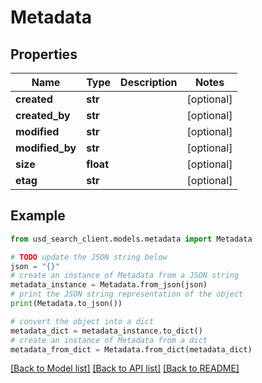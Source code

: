 # Metadata


## Properties

Name | Type | Description | Notes
------------ | ------------- | ------------- | -------------
**created** | **str** |  | [optional] 
**created_by** | **str** |  | [optional] 
**modified** | **str** |  | [optional] 
**modified_by** | **str** |  | [optional] 
**size** | **float** |  | [optional] 
**etag** | **str** |  | [optional] 

## Example

```python
from usd_search_client.models.metadata import Metadata

# TODO update the JSON string below
json = "{}"
# create an instance of Metadata from a JSON string
metadata_instance = Metadata.from_json(json)
# print the JSON string representation of the object
print(Metadata.to_json())

# convert the object into a dict
metadata_dict = metadata_instance.to_dict()
# create an instance of Metadata from a dict
metadata_from_dict = Metadata.from_dict(metadata_dict)
```
[[Back to Model list]](../README.md#documentation-for-models) [[Back to API list]](../README.md#documentation-for-api-endpoints) [[Back to README]](../README.md)


